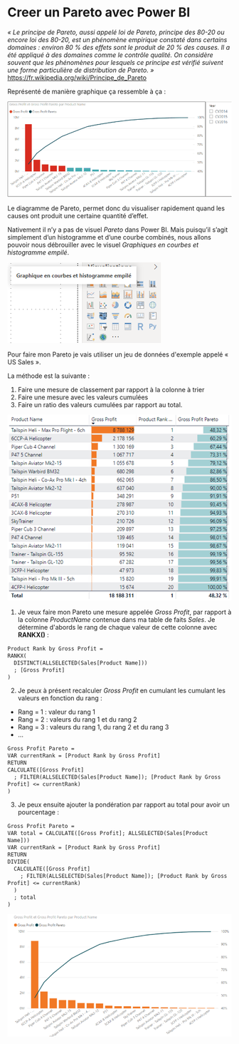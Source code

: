 # Creer un Pareto avec Power BI

_« Le principe de Pareto, aussi appelé loi de Pareto, principe des 80-20 ou encore loi des 80-20, est un phénomène empirique constaté dans certains domaines : environ 80 % des effets sont le produit de 20 % des causes. Il a été appliqué à des domaines comme le contrôle qualité. On considère souvent que les phénomènes pour lesquels ce principe est vérifié suivent une forme particulière de distribution de Pareto. »_ https://fr.wikipedia.org/wiki/Principe_de_Pareto

Représenté de manière graphique ça ressemble à ça :

![image](../Images/pareto-sales.gif)

Le diagramme de Pareto, permet donc du visualiser rapidement quand les causes ont produit une certaine quantité d’effet.

Nativement il n’y a pas de visuel _Pareto_ dans Power BI. Mais puisqu’il s’agit simplement d’un histogramme et d’une courbe combinés, nous allons pouvoir nous débrouiller avec le visuel _Graphiques en courbes et histogramme empilé_.

![image](../Images/pareto-type-visuel-courbe-histo.png)

Pour faire mon Pareto je vais utiliser un jeu de données d'exemple appelé « US Sales ».

La méthode est la suivante :

1. Faire une mesure de classement par rapport à la colonne à trier
2. Faire une mesure avec les valeurs cumulées
3. Faire un ratio des valeurs cumulées par rapport au total.

![image](../Images/pareto-table-rank.png)

1. Je veux faire mon Pareto une mesure appelée _Gross Profit_, par rapport à la colonne _ProductName_ contenue dans ma table de faits _Sales_. Je détermine d'abords le rang de chaque valeur de cette colonne avec **RANKX()** :

```
Product Rank by Gross Profit = 
RANKX(
  DISTINCT(ALLSELECTED(Sales[Product Name]))
  ; [Gross Profit]
)
```

2. Je peux à présent recalculer _Gross Profit_ en cumulant les cumulant les valeurs en fonction du rang :

- Rang = 1 : valeur du rang 1
- Rang = 2 : valeurs du rang 1 et du rang 2
- Rang = 3 : valeurs du rang 1, du rang 2 et du rang 3
- ...

```
Gross Profit Pareto = 
VAR currentRank = [Product Rank by Gross Profit]
RETURN 
CALCULATE([Gross Profit]
  ; FILTER(ALLSELECTED(Sales[Product Name]); [Product Rank by Gross Profit] <= currentRank)
)
```

3. Je peux ensuite ajouter la pondération par rapport au total pour avoir un pourcentage :

```
Gross Profit Pareto = 
VAR total = CALCULATE([Gross Profit]; ALLSELECTED(Sales[Product Name]))
VAR currentRank = [Product Rank by Gross Profit]
RETURN 
DIVIDE(
  CALCULATE([Gross Profit]
    ; FILTER(ALLSELECTED(Sales[Product Name]); [Product Rank by Gross Profit] <= currentRank)
  )
  ; total
)
```

![image](../Images/pareto-visuel-resultat.png)